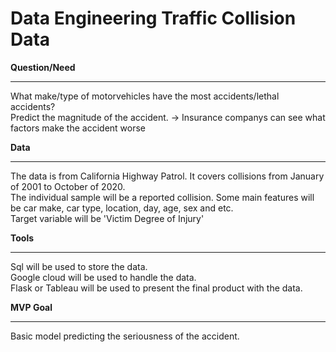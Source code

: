 # Data Engineering Traffic Collision Data


**Question/Need**

---

What make/type of motorvehicles have the most accidents/lethal accidents?  
Predict the magnitude of the accident. -> Insurance companys can see what factors make the accident worse



**Data**

---

The data is from California Highway Patrol. It covers collisions from January of 2001 to October of 2020.  
The individual sample will be a reported collision. Some main features will be car make, car type, location, day, age, sex and etc.  
Target variable will be 'Victim Degree of Injury'



**Tools**

---

Sql will be used to store the data.  
Google cloud will be used to handle the data.  
Flask or Tableau will be used to present the final product with the data.



**MVP Goal**

---

Basic model predicting the seriousness of the accident.